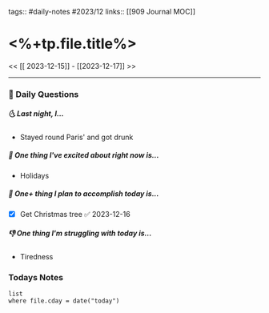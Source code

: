 tags:: #daily-notes #2023/12 
links:: [[909 Journal MOC]] 
# <%+tp.file.title%>

<< [[ 2023-12-15]] - [[2023-12-17]] >>

---
### 📅 Daily Questions
##### 🌜 Last night, I...
- Stayed round Paris' and got drunk

##### 🙌 One thing I've excited about right now is...
- Holidays

##### 🚀 One+ thing I plan to accomplish today is...
- [x] Get Christmas tree ✅ 2023-12-16

##### 👎 One thing I'm struggling with today is...
- Tiredness

### Todays Notes
```dataview
list 
where file.cday = date("today")
```